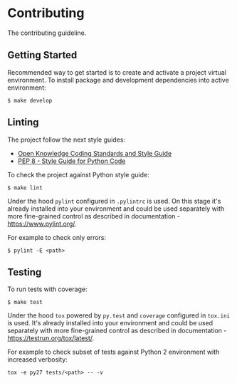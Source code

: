 # Contributing

The contributing guideline.

## Getting Started

Recommended way to get started is to create and activate a project virtual environment. 
To install package and development dependencies into active environment:

```
$ make develop
```

## Linting

The project follow the next style guides:
- [Open Knowledge Coding Standards and Style Guide](https://github.com/okfn/coding-standards)
- [PEP 8 - Style Guide for Python Code](https://www.python.org/dev/peps/pep-0008/)

To check the project against Python style guide:

```
$ make lint
```

Under the hood `pylint` configured in `.pylintrc` is used. On this stage it's already 
installed into your environment and could be used separately with more fine-grained control 
as described in documentation - https://www.pylint.org/.

For example to check only errors:

```
$ pylint -E <path> 
```

## Testing

To run tests with coverage:

```
$ make test
```
Under the hood `tox` powered by `py.test` and `coverage` configured in `tox.ini` is used. 
It's already installed into your environment and could be used separately with more fine-grained control 
as described in documentation - https://testrun.org/tox/latest/.

For example to check subset of tests against Python 2 environment with increased verbosity:

```
tox -e py27 tests/<path> -- -v
```
